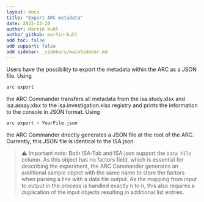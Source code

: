 ```yaml
---
layout: docs
title: "Export ARC metadata"
date: 2022-12-20
author: Martin Kuhl
author_github: martin-kuhl
add toc: false
add support: false
add sidebar: _sidebars/mainSidebar.md
---
```


Users have the possibility to export the metadata within the ARC as a JSON file. Using 

```bash
arc export
```

the ARC Commander transfers all metadata from the isa.study.xlsx and isa.assay.xlsx to the isa.investigation.xlsx registry and prints the information to the console in JSON format. Using

```bash
arc export > YourFile.json
```

the ARC Commander directly generates a JSON file at the root of the ARC. Currently, this JSON file is identical to the ISA.json.

> :warning: Important note: Both ISA-Tab and ISA.json support the `Data File` column. As this object has no factors field, which is essential for describing the experiment, the ARC Commander generates an additional sample object with the same name to store the factors when parsing a line with a data file output. As the mapping from input to output in the process is handled exactly n to n, this also requires a duplication of the input objects resulting in additional list entries.
